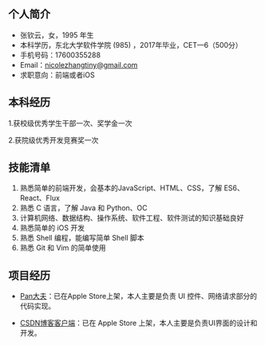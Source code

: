 ## 个人简介
* 张钦云，女，1995 年生
* 本科学历，东北大学软件学院 (985) ，2017年毕业，CET—6（500分）
* 手机号码：17600355288
* Email：<nicolezhangtiny@gmail.com>
* 求职意向：前端或者iOS

## 本科经历
1.获校级优秀学生干部一次、奖学金一次

2.获院级优秀开发竞赛奖一次

## 技能清单

1. 熟悉简单的前端开发，会基本的JavaScript、HTML、CSS，了解 ES6、React、Flux
2. 熟悉 C 语言，了解 Java 和 Python、OC
3. 计算机网络、数据结构、操作系统、软件工程、软件测试的知识基础良好
4. 熟悉简单的 iOS 开发
5. 熟悉 Shell 编程，能编写简单 Shell 脚本
6. 熟悉 Git 和 Vim 的简单使用


## 项目经历
* [Pan大夫](https://itunes.apple.com/cn/app/id963586976?mt=8#)：已在Apple Store上架，本人主要是负责 UI 控件、网络请求部分的代码实现。

* [CSDN博客客户端](https://itunes.apple.com/cn/app/id991337359?mt=8)：已在 Apple Store 上架，本人主要是负责UI界面的设计和开发。
